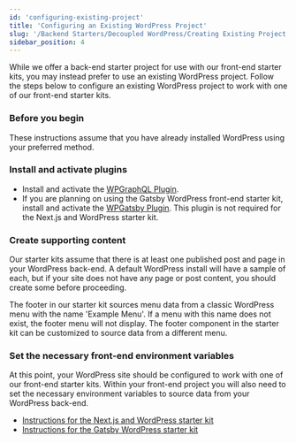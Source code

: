 ```yaml
---
id: 'configuring-existing-project'
title: 'Configuring an Existing WordPress Project'
slug: '/Backend Starters/Decoupled WordPress/Creating Existing Project'
sidebar_position: 4
---
```


While we offer a back-end starter project for use with our front-end starter kits,
you may instead prefer to use an existing WordPress project. Follow the steps
below to configure an existing WordPress project to work with one of our
front-end starter kits.

### Before you begin

These instructions assume that you have already installed WordPress using your
preferred method.

### Install and activate plugins

- Install and activate the [WPGraphQL Plugin](https://wordpress.org/plugins/wp-graphql/).
- If you are planning on using the Gatsby WordPress front-end starter kit,
install and activate the [WPGatsby Plugin](https://wordpress.org/plugins/wp-gatsby/).
This plugin is not required for the Next.js and WordPress starter kit.
### Create supporting content

Our starter kits assume that there is at least one published post and page in your
WordPress back-end. A default WordPress install will have a sample of each, but
if your site does not have any page or post content, you should create some
before proceeding.

The footer in our starter kit sources menu data from a classic WordPress menu
with the name 'Example Menu'. If a menu with this name does not exist, the
footer menu will not display. The footer component in the starter kit can be
customized to source data from a different menu.

### Set the necessary front-end environment variables

At this point, your WordPress site should be configured to work with one of our
front-end starter kits. Within your front-end project you will also need to set
the necessary environment variables to source data from your WordPress back-end.

* [Instructions for the Next.js and WordPress starter kit](/docs/Frontend%20Starters/Next.js/Next.js%20+%20WordPress/Setting%20Environment%20Variables)
* [Instructions for the Gatsby WordPress starter kit](docs/Frontend%20Starters/Gatsby%20WordPress/Setting%20Environment%20Variables)